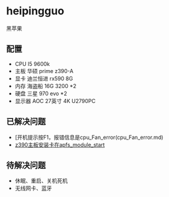 # heipingguo
黑苹果
## 配置
- CPU I5 9600k
- 主板 华硕 prime z390-A
- 显卡 迪兰恒进 rx590 8G
- 内存 海盗船 16G 3200 *2
- 硬盘 三星 970 evo *2
- 显示器 AOC 27英寸 4K U2790PC

## 已解决问题

- [开机提示按F1，报错信息是cpu_Fan_error(cpu_Fan_error.md)
- [z390主板安装卡在apfs_module_start](z390主板安装卡在apfs_module_start.md)





## 待解决问题

- 休眠、重启、关机死机
- 无线网卡、蓝牙
